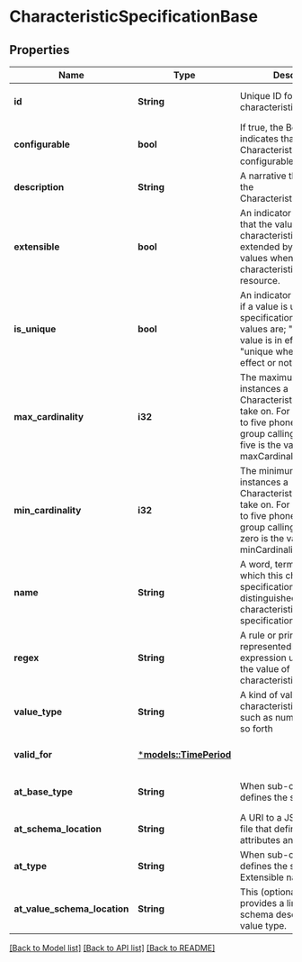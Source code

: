 # CharacteristicSpecificationBase

## Properties
Name | Type | Description | Notes
------------ | ------------- | ------------- | -------------
**id** | **String** | Unique ID for the characteristic | [optional] [default to None]
**configurable** | **bool** | If true, the Boolean indicates that the target Characteristic is configurable | [optional] [default to None]
**description** | **String** | A narrative that explains the CharacteristicSpecification. | [optional] [default to None]
**extensible** | **bool** | An indicator that specifies that the values for the characteristic can be extended by adding new values when instantiating a characteristic for a resource. | [optional] [default to None]
**is_unique** | **bool** | An indicator that specifies if a value is unique for the specification. Possible values are; \"unique while value is in effect\" and \"unique whether value is in effect or not\" | [optional] [default to None]
**max_cardinality** | **i32** | The maximum number of instances a CharacteristicValue can take on. For example, zero to five phone numbers in a group calling plan, where five is the value for the maxCardinality. | [optional] [default to None]
**min_cardinality** | **i32** | The minimum number of instances a CharacteristicValue can take on. For example, zero to five phone numbers in a group calling plan, where zero is the value for the minCardinality. | [optional] [default to None]
**name** | **String** | A word, term, or phrase by which this characteristic specification is known and distinguished from other characteristic specifications. | [optional] [default to None]
**regex** | **String** | A rule or principle represented in regular expression used to derive the value of a characteristic value. | [optional] [default to None]
**value_type** | **String** | A kind of value that the characteristic can take on, such as numeric, text and so forth | [optional] [default to None]
**valid_for** | [***models::TimePeriod**](TimePeriod.md) |  | [optional] [default to None]
**at_base_type** | **String** | When sub-classing, this defines the super-class | [optional] [default to None]
**at_schema_location** | **String** | A URI to a JSON-Schema file that defines additional attributes and relationships | [optional] [default to None]
**at_type** | **String** | When sub-classing, this defines the sub-class Extensible name | [optional] [default to None]
**at_value_schema_location** | **String** | This (optional) field provides a link to the schema describing the value type. | [optional] [default to None]

[[Back to Model list]](../README.md#documentation-for-models) [[Back to API list]](../README.md#documentation-for-api-endpoints) [[Back to README]](../README.md)


